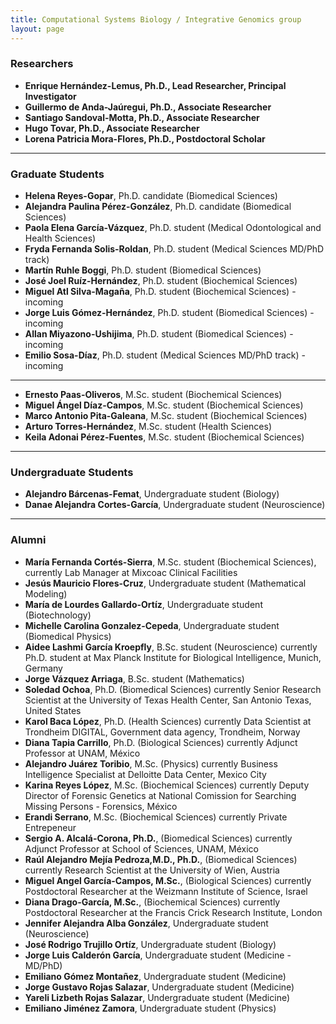 ```yaml
---
title: Computational Systems Biology / Integrative Genomics group
layout: page
---
```

### Researchers

* __Enrique Hernández-Lemus, Ph.D., Lead Researcher, Principal Investigator__
* __Guillermo de Anda-Jaúregui, Ph.D., Associate Researcher__
* __Santiago Sandoval-Motta, Ph.D., Associate Researcher__
* __Hugo Tovar, Ph.D., Associate Researcher__
* __Lorena Patricia Mora-Flores, Ph.D., Postdoctoral Scholar__

---
### Graduate Students
 
* __Helena Reyes-Gopar__, Ph.D. candidate (Biomedical Sciences)
* __Alejandra Paulina Pérez-González__, Ph.D. candidate (Biomedical Sciences)
* __Paola Elena García-Vázquez__, Ph.D. student (Medical Odontological and Health Sciences)
* __Fryda Fernanda Solis-Roldan__, Ph.D. student (Medical Sciences MD/PhD track)
* __Martín Ruhle Boggi__, Ph.D. student (Biomedical Sciences)
* __José Joel Ruíz-Hernández__, Ph.D. student (Biochemical Sciences)
* __Miguel Atl Silva-Magaña__, Ph.D. student (Biochemical Sciences) -incoming
* __Jorge Luis Gómez-Hernández__, Ph.D. student (Biomedical Sciences) -incoming
* __Allan Miyazono-Ushijima__, Ph.D. student (Biomedical Sciences) -incoming
* __Emilio Sosa-Díaz__, Ph.D. student (Medical Sciences MD/PhD track) -incoming

---

* __Ernesto Paas-Oliveros__, M.Sc. student (Biochemical Sciences)
* __Miguel Ángel Díaz-Campos__, M.Sc. student (Biochemical Sciences)
* __Marco Antonio Pita-Galeana__, M.Sc. student (Biochemical Sciences)
* __Arturo Torres-Hernández__, M.Sc. student (Health Sciences)
* __Keila Adonai Pérez-Fuentes__, M.Sc. student (Biochemical Sciences)

---

### Undergraduate Students
* __Alejandro Bárcenas-Femat__, Undergraduate student (Biology)
* __Danae Alejandra Cortes-García__, Undergraduate student (Neuroscience)


---
### Alumni
* __María Fernanda Cortés-Sierra__, M.Sc. student (Biochemical Sciences), currently Lab Manager at Mixcoac Clinical Facilities
* __Jesús Mauricio Flores-Cruz__, Undergraduate student (Mathematical Modeling)
* __María de Lourdes Gallardo-Ortíz__, Undergraduate student (Biotechnology)
* __Michelle Carolina Gonzalez-Cepeda__, Undergraduate student (Biomedical Physics)
* __Aidee Lashmi García Kroepfly__, B.Sc. student (Neuroscience) currently Ph.D. student at Max Planck Institute for Biological Intelligence, Munich, Germany
* __Jorge Vázquez Arriaga__, B.Sc. student (Mathematics)
* __Soledad Ochoa__, Ph.D. (Biomedical Sciences) currently Senior Research Scientist at the University of Texas Health Center, San Antonio Texas, United States
* __Karol Baca López__, Ph.D. (Health Sciences) currently Data Scientist at Trondheim DIGITAL, Government data agency, Trondheim, Norway
* __Diana Tapia Carrillo__, Ph.D. (Biological Sciences) currently Adjunct Professor at UNAM, México
* __Alejandro Juárez Toribio__, M.Sc. (Physics) currently Business Intelligence Specialist at Delloitte Data Center, Mexico City
* __Karina Reyes López__, M.Sc. (Biochemical Sciences) currently Deputy Director of Forensic Genetics at National Comission for Searching Missing Persons - Forensics, México
* __Erandi Serrano__, M.Sc. (Biochemical Sciences) currently Private Entrepeneur
* __Sergio A. Alcalá-Corona, Ph.D.__, (Biomedical Sciences) currently Adjunct Professor at School of Sciences, UNAM, México
* __Raúl Alejandro Mejía Pedroza,M.D., Ph.D.__, (Biomedical Sciences) currently Research Scientist at the University of Wien, Austria
* __Miguel Angel García-Campos, M.Sc.__, (Biological Sciences) currently Postdoctoral Researcher at the Weizmann Institute of Science, Israel
* __Diana Drago-García, M.Sc.__, (Biochemical Sciences) currently Postdoctoral Researcher at the Francis Crick Research Institute, London
* __Jennifer Alejandra Alba González__, Undergraduate student (Neuroscience)
* __José Rodrigo Trujillo Ortíz__, Undergraduate student (Biology)
*  __Jorge Luis Calderón García__, Undergraduate student (Medicine - MD/PhD)
* __Emiliano Gómez Montañez__, Undergraduate student (Medicine)
* __Jorge Gustavo Rojas Salazar__, Undergraduate student (Medicine)
* __Yareli Lizbeth Rojas Salazar__, Undergraduate student (Medicine)
* __Emiliano Jiménez Zamora__, Undergraduate student (Physics)



